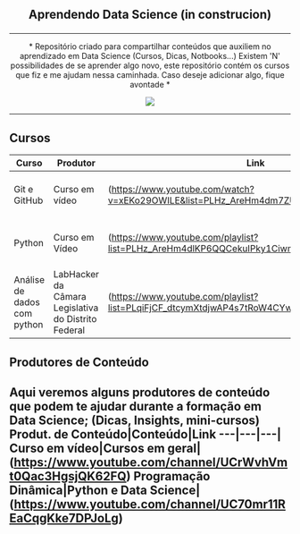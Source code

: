 ## <p align="center">Aprendendo Data Science (in construcion) </p>
---

<p align="center">
   * Repositório criado para compartilhar conteúdos que auxiliem no aprendizado em Data Science (Cursos, Dicas, Notbooks...)       
   Existem 'N' possibilidades de se aprender algo novo, este repositório contém os cursos que fiz e me ajudam nessa caminhada. Caso deseje adicionar algo, fique avontade *
   
  </p>
 <p align="center">
  <img src="https://pa1.narvii.com/6528/46f16974a996ce82e6ed5a581f9d7e13e544ddc0_00.gif">
    </p>
    
---

## Cursos

Curso|Produtor|Link|Obs
---|---|---|---
Git e GitHub|Curso em vídeo|(https://www.youtube.com/watch?v=xEKo29OWILE&list=PLHz_AreHm4dm7ZULPAmadvNhH6vk9oNZA)|Curso feito em formato de live
Python|Curso em Vídeo|(https://www.youtube.com/playlist?list=PLHz_AreHm4dlKP6QQCekuIPky1CiwmdI6)| Curso dividido em 3 Modulos
Análise de dados com python| LabHacker da Câmara Legislativa do Distrito Federal| (https://www.youtube.com/playlist?list=PLqiFjCF_dtcymXtdjwAP4s7tRoW4CYwnH)|Curso em formato de LIVE

## Produtores de Conteúdo
 Aqui veremos alguns produtores de conteúdo que podem te ajudar durante a formação em Data Science; (Dicas, Insights, mini-cursos)
 Produt. de Conteúdo|Conteúdo|Link
 ---|---|---|
 Curso em vídeo|Cursos em geral|(https://www.youtube.com/channel/UCrWvhVmt0Qac3HgsjQK62FQ)
 Programação Dinâmica|Python e Data Science| (https://www.youtube.com/channel/UC70mr11REaCqgKke7DPJoLg)
 ---
